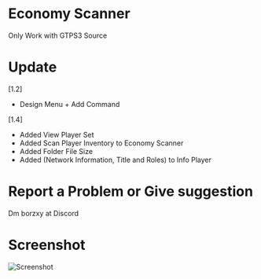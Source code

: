 # Economy Scanner
Only Work with GTPS3 Source

# Update
[1.2]
- Design Menu + Add Command

[1.4]
- Added View Player Set
- Added Scan Player Inventory to Economy Scanner
- Added Folder File Size
- Added (Network Information, Title and Roles) to Info Player

# Report a Problem or Give suggestion
Dm borzxy at Discord

# Screenshot
![Screenshot](https://github.com/BorzXys/EcoScanner/blob/main/Screenshot.png)
